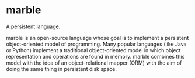 # marble
A persistent language.

marble is an open-source language whose goal is to implement a persistent object-oriented model of programming.  Many popular languages (like Java or Python) implement a traditional object-oriented model in which object representation and operations are found in memory.  marble combines this model with the idea of an object-relational mapper (ORM) with the aim of doing the same thing in persistent disk space.
